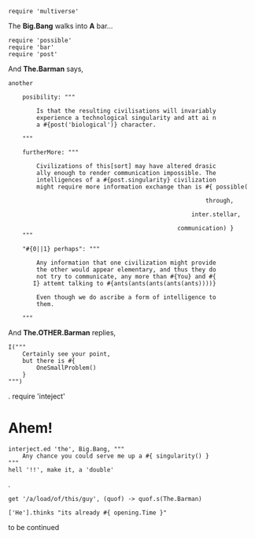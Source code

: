     require 'multiverse'

The __Big.Bang__ walks into __A__ bar...
    
    require 'possible'
    require 'bar'
    require 'post'

And __The.Barman__ says,

    another 

        posibility: """

            Is that the resulting civilisations will invariably
            experience a technological singularity and att ai n
            a #{post('biological')} character.

        """

        furtherMore: """

            Civilizations of this[sort] may have altered drasic
            ally enough to render communication impossible. The
            intelligences of a #{post.singularity} civilization
            might require more information exchange than is #{ possible(
                                                                
                                                            through,
                                                      
                                                        inter.stellar,
                                                 
                                                    communication) }
        """

        "#{0||1} perhaps": """

            Any information that one civilization might provide
            the other would appear elementary, and thus they do
            not try to communicate, any more than #{You} and #{
           I} attemt talking to #{ants(ants(ants(ants(ants))))}

            Even though we do ascribe a form of intelligence to
            them.

        """

And __The.OTHER.Barman__ replies,

    I("""
        Certainly see your point, 
        but there is #{ 
            OneSmallProblem()
        }
    """)
.
    require 'inteject'

# Ahem!

    interject.ed 'the', Big.Bang, """
        Any chance you could serve me up a #{ singularity() }
    """
    hell '!!', make it, a 'double'

.

    get '/a/load/of/this/guy', (quof) -> quof.s(The.Barman)

    ['He'].thinks "its already #{ opening.Time }"




to be continued
